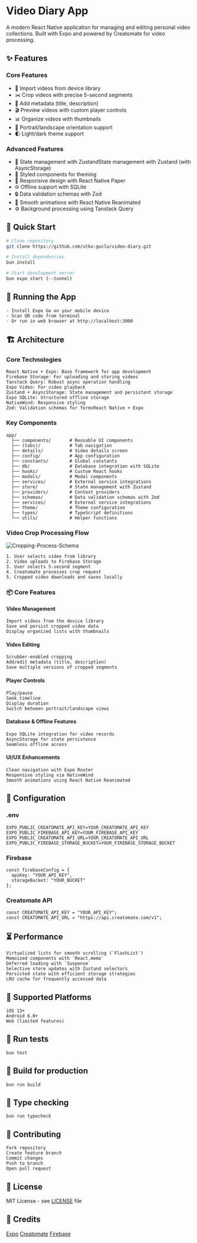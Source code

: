 # Video Diary App

A modern React Native application for managing and editing personal video collections. Built with Expo and powered by Creatomate for video processing.

## ✨ Features

### Core Features
- 📱 Import videos from device library
- ✂️ Crop videos with precise 5-second segments
- 📝 Add metadata (title, description)
- 🎬 Preview videos with custom player controls
- 📊 Organize videos with thumbnails
- 🔄 Portrait/landscape orientation support
- 🌓 Light/dark theme support

### Advanced Features
- 🔄 State management with ZustandState management with Zustand (with AsyncStorage)
- 🎨 Styled components for theming
- 📱 Responsive design with React Native Paper
- 🌐 Offline support with SQLite
- 🔒 Data validation schemas with Zod
- 🎥 Smooth animations with React Native Reanimated
- ⚙ Background processing using Tanstack Query

## 🚀 Quick Start

```bash
# Clone repository
git clone https://github.com/utku-guclu/video-diary.git

# Install dependencies
bun install

# Start development server
bun expo start (--tunnel)
```

## 📱 Running the App

    - Install Expo Go on your mobile device
    - Scan QR code from terminal
    - Or run in web browser at http://localhost:3000 

## 🏗️ Architecture
### Core Technologies

    React Native + Expo: Base framework for app development
    Firebase Storage: For uploading and storing videos
    Tanstack Query: Robust async operation handling
    Expo Video: For video playback
    Zustand + AsyncStorage: State management and persistent storage
    Expo SQLite: Structured offline storage
    NativeWind: Responsive styling
    Zod: Validation schemas for formsReact Native + Expo

### Key Components

```
app/
  ├── components/       # Reusable UI components
  ├── (tabs)/           # Tab navigation
  ├── details/          # Video details screen
  ├── config/           # App configuration
  ├── constants/        # Global constants
  ├── db/               # Database integration with SQLite
  ├── hooks/            # Custom React hooks
  ├── modals/           # Modal components
  ├── services/         # External service integrations  
  ├── store/            # State management with Zustand
  ├── providers/        # Context providers
  ├── schemas/          # Data validation schemas with Zod
  ├── services/         # External service integrations
  ├── theme/            # Theme configuration
  ├── types/            # TypeScript definitions
  └── utils/            # Helper functions
```

### Video Crop Processing Flow
![Cropping-Process-Schema](https://github.com/user-attachments/assets/c9e632c2-0766-4916-802a-10ea2d8d29f8)

    1. User selects video from library
    2. Video uploads to Firebase Storage
    3. User selects 5-second segment
    4. Creatomate processes crop request
    5. Cropped video downloads and saves locally

### 📦 Core Features
#### Video Management

    Import videos from the device library
    Save and persist cropped video data
    Display organized lists with thumbnails 

#### Video Editing

    Scrubber-enabled cropping
    Add/edit metadata (title, description)
    Save multiple versions of cropped segments

#### Player Controls

    Play/pause
    Seek timeline
    Display duration
    Switch between portrait/landscape views

#### Database & Offline Features

    Expo SQLite integration for video records
    AsyncStorage for state persistence
    Seamless offline access

#### UI/UX Enhancements
    Clean navigation with Expo Router
    Responsive styling via NativeWind
    Smooth animations using React Native Reanimated

## 🔧 Configuration

### .env

```
EXPO_PUBLIC_CREATOMATE_API_KEY=YOUR_CREATOMATE_API_KEY
EXPO_PUBLIC_FIREBASE_API_KEY=YOUR_FIREBASE_API_KEY
EXPO_PUBLIC_CREATOMATE_API_URL=YOUR_CREATOMATE_API_URL
EXPO_PUBLIC_FIREBASE_STORAGE_BUCKET=YOUR_FIREBASE_STORAGE_BUCKET
```

### Firebase
```
const firebaseConfig = {
  apiKey: "YOUR_API_KEY",
  storageBucket: "YOUR_BUCKET"
};
```

### Creatomate API
```Creatomate config
const CREATOMATE_API_KEY = "YOUR_API_KEY";
const CREATOMATE_API_URL = "https://api.creatomate.com/v1";
```

## ⏳ Performance
    Virtualized lists for smooth scrolling (`FlashList`)
    Memoized components with `React.memo`
    Deferred loading with `Suspense`
    Selective store updates with Zustand selectors
    Persisted state with efficient storage strategies
    LRU cache for frequently accessed data

## 📱 Supported Platforms

    iOS 13+
    Android 6.0+
    Web (limited features)

## 🧪 Run tests
```
bun test
```

## 🔨 Build for production
```
bun run build
```

## 📝 Type checking
```
bun run typecheck
```

## 🤝 Contributing

    Fork repository
    Create feature branch
    Commit changes
    Push to branch
    Open pull request

## 📄 License

MIT License - see [LICENSE](LICENSE) file

## 🙏 Credits

[Expo](https://expo.dev/)
[Creatomate](https://creatomate.com)
[Firebase](https://firebase.google.com/)

